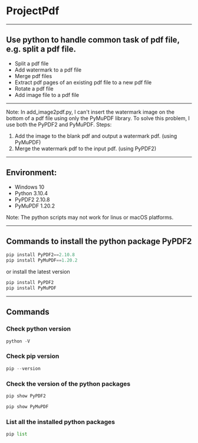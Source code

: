 # ProjectPdf

---

## Use python to handle common task of pdf file, e.g. split a pdf file.

- Split a pdf file
- Add watermark to a pdf file
- Merge pdf files
- Extract pdf pages of an existing pdf file to a new pdf file
- Rotate a pdf file
- Add image file to a pdf file

---

Note: In add_image2pdf.py, I can't insert the watermark image on the bottom of a pdf file 
using only the PyMuPDF library. To solve this problem, I use both the PyPDF2 and PyMuPDF.
Steps:
1. Add the image to the blank pdf and output a watermark pdf. (using PyMuPDF)
2. Merge the watermark pdf to the input pdf. (using PyPDF2)

---

## Environment:
- Windows 10
- Python 3.10.4
- PyPDF2 2.10.8
- PyMuPDF 1.20.2

Note: The python scripts may not work for linus or macOS platforms.

---

## Commands to install the python package PyPDF2
```python
pip install PyPDF2==2.10.8
pip install PyMuPDF==1.20.2
```
or install the latest version
```python
pip install PyPDF2
pip install PyMuPDF
```

---

## Commands
### Check python version
```python
python -V
```

### Check pip version
```python
pip --version
```

### Check the version of the python packages
```cmd
pip show PyPDF2
```
```cmd
pip show PyMuPDF
```

### List all the installed python packages
```python
pip list
```